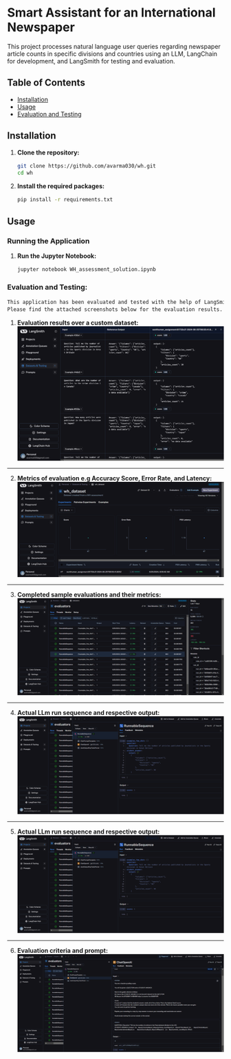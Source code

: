 # Smart Assistant for an International Newspaper

This project processes natural language user queries regarding newspaper article counts in specific divisions and countries using an LLM, LangChain for development, and LangSmith for testing and evaluation.

## Table of Contents
- [Installation](#installation)
- [Usage](#usage)
- [Evaluation and Testing](#evaluation-and-testing)

## Installation

1. **Clone the repository:**
    ```sh
    git clone https://github.com/avarma030/wh.git
    cd wh
    ```

2. **Install the required packages:**
    ```sh
    pip install -r requirements.txt
    ```

## Usage

### Running the Application

1. **Run the Jupyter Notebook:**
    ```sh
    jupyter notebook WH_assessment_solution.ipynb
    ```

### Evaluation and Testing:

```sh
This application has been evaluated and tested with the help of LangSmith.
Please find the attached screenshots below for the evaluation results.
```

1. **Evaluation results over a custom dataset:**
![Eval_results](images/Screenshot_1.png)

------------------------------------------------------------------------

2. **Metrics of evaluation e.g Accuracy Score, Error Rate, and Latency:**
![Eval_metrics](images/Screenshot_(130).png)

------------------------------------------------------------------------

3. **Completed sample evaluations and their metrics:**
![Eval_sample](images/Screenshot_(132).png)

------------------------------------------------------------------------

4. **Actual LLm run sequence and respective output:**
![run_seq](images/Screenshot_(133).png)

------------------------------------------------------------------------

5. **Actual LLm run sequence and respective output:**
![run_seq](images/Screenshot_(133).png)

------------------------------------------------------------------------

6. **Evaluation criteria and prompt:**
![run_seq](images/Screenshot_(134).png)

    

    
    


